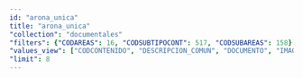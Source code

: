 ```yaml
---
id: "arona_unica"
title: "arona_unica"
"collection": "documentales"
"filters": {"CODAREAS": 16, "CODSUBTIPOCONT": 517, "CODSUBAREAS": 158}
"values_view": ["CODCONTENIDO", "DESCRIPCION_COMUN", "DOCUMENTO", "IMAGEN", "PALABRAS_CLAVE", "TITULO"]
"limit": 8
---
```

<div class="row">
    <div flex="100" layout="column" layout-gt-md="row" class="large-10 large-offset-1 columns">
        <app-accordion flex flex-gt-md="25"></app-accordion>
        <app-paginator-browser flex >
            <div class="small-12 columns" ng-class="{'end': $last}" ng-repeat="card in elements()">
                <app-card-standard item="card" prefix="node.href"></app-card-standard>
            </div>
        </app-paginator-browser>
    </div>
</div>
